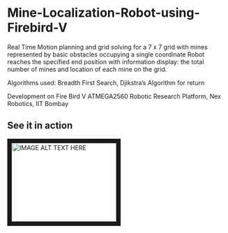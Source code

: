 # Mine-Localization-Robot-using-Firebird-V

Real Time Motion planning and grid solving for a 7 x 7 grid with mines represented by basic obstacles occupying a single coordinate
Robot reaches the specified end position with information display: the total number of mines and location of each mine on the grid.

Algorithms used: Breadth First Search, Djikstra’s Algorithm for return

Development on Fire Bird V ATMEGA2560 Robotic Research Platform, Nex Robotics, IIT Bombay

## See it in action
<a href="http://www.youtube.com/watch?feature=player_embedded&v=yTIguJIK16Y
" target="_blank"><img src="http://img.youtube.com/vi/yTIguJIK16Y/0.jpg" 
alt="IMAGE ALT TEXT HERE" width="240" height="180" border="10" /></a>
